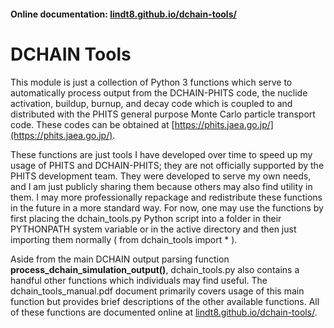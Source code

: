 #### Online documentation: [lindt8.github.io/dchain-tools/](lindt8.github.io/dchain-tools/)

# DCHAIN Tools

This module is just a collection of Python 3 functions which serve to automatically process output from the DCHAIN-PHITS code, the nuclide activation, buildup, burnup, and decay code which is coupled to and distributed with the PHITS general purpose Monte Carlo particle transport code. These codes can be obtained at [https://phits.jaea.go.jp/](https://phits.jaea.go.jp/).

These functions are just tools I have developed over time to speed up my usage of PHITS and DCHAIN-PHITS; they are not officially supported by the PHITS development team.  They were developed to serve my own needs, and I am just publicly sharing them because others may also find utility in them.  I may more professionally repackage and redistribute these functions in the future in a more standard way.  For now, one may use the functions by first placing the dchain_tools.py Python script into a folder in their PYTHONPATH system variable or in the active directory and then just importing them normally ( from dchain_tools import * ).

Aside from the main DCHAIN output parsing function **process_dchain_simulation_output()**, dchain_tools.py also contains a handful other functions which individuals may find useful.  The dchain_tools_manual.pdf document primarily covers usage of this main function but provides brief descriptions of the other available functions.  All of these functions are documented online at [lindt8.github.io/dchain-tools/](lindt8.github.io/dchain-tools/).
